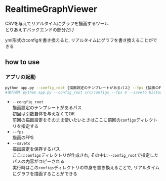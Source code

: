 # RealtimeGraphViewer
CSVを与えてリアルタイムにグラフを描画するツール  
とりあえずバックエンドの部分だけ

yml形式のconfigを書き換えると, リアルタイムにグラフを書き換えることができる

## how to use

### アプリの起動
~~~bash
python app.py --config_root {描画設定のテンプレートがあるパス} --fps {描画のFPS} --saveto {描画設定を保存するパス}
#実行例) python app.py --config_root src/configs --fps 4 --saveto history/data
~~~

- `--congfig_root`  
  描画設定のテンプレートがあるパス    
  初回は引数自体を与えなくてOK  
  前回の描画設定をそのまま使いたいときはここに前回の`configs`ディレクトリを指定する  
- `--fps`  
  描画のFPS
- `--saveto`  
  描画設定を保存するパス    
  ここに`configs`ディレクトリが作成され, その中に`--config_root`で指定したパスの内容がコピーされる  
  実行時はこの`configs`ディレクトリの中身を書き換えることで, リアルタイムにグラフを描画することができる
